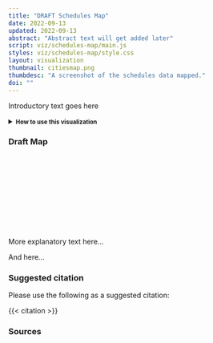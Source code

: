 ```yaml
---
title: "DRAFT Schedules Map"
date: 2022-09-13
updated: 2022-09-13
abstract: "Abstract text will get added later"
script: viz/schedules-map/main.js
styles: viz/schedules-map/style.css
layout: visualization
thumbnail: citiesmap.png
thumbdesc: "A screenshot of the schedules data mapped."
doi: ""
---
```


Introductory text goes here 

<div class="viz-block grid-x grid-padding-x">
  <div id="controls" class="cell medium-12 xlarge-10 large-offset-1">
    <div class="grid-x grid-padding-x">
      <div class="cell large-12 how-to">
        <p class="instructions">
         <details>
          <summary><strong><small>How to use this visualization</small></strong></summary>
          <p><small>Using data from the published records of the U.S. Census of Religious Bodies, this map shows the number of congregations or members for a specific denomination, represented by a yellow circle, in major cities. You can also view the data for all the congregations within a denomination family, or for every kind of religious group counted by the Census Bureau. The larger the circle, the more churches or members were located in that area. Users can hover over the circle to see more information, including the number of congregations and area denominational membership. The map currently features the data from the 1926 census, and data from other censuses will be added later. The “Select a denomination family” box allows users to choose a specific denomination family to see what denominations are included. The “Select a denomination” box allows the user to choose which denomination will be featured in the map. Click on a point to zoom into that region; click anywhere else to zoom back out.</small></p>
        </details> 
        </p>
      </div>
    </div>
  </div>
  
  <div class="cell medium-12 xlarge-10 large-offset-1">
    <h3 class="map-title">Draft Map</h3>
    <svg id="schedules-map" width="100%"></svg>
  </div>
</div>

More explanatory text here...

And here...

### Suggested citation

Please use the following as a suggested citation:

{{< citation >}}

### Sources



